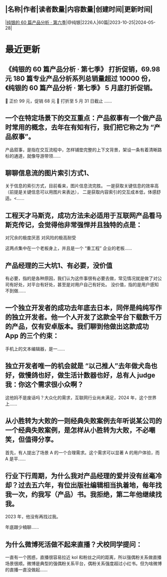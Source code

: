|名称|作者|读者数量|内容数量|创建时间|更新时间|
---
|[纯银的 60 篇产品分析 · 第六季](https://xiaobot.net/p/pmdogs6?refer=0b133df9-27dc-423b-8101-639049001c13)|@纯银|2226人|60篇|2023-10-25|2024-05-28|

# 最近更新
## 《纯银的 60 篇产品分析 · 第七季》 打折促销，69.98 元 180 篇专业产品分析系列总销量超过 10000 份，《纯银的 60 篇产品分析 · 第七季》 5 月底打折促销。
🎉 正价 99 元，促销 68 元
🎉 打折至 5 月 31 日截止
......
## 一个在特定场景下的交互重点：产品叙事有一个做产品时常用的概念，去年在有知有行，我们把它称之为 “产品叙事”。

产品叙事，是指在交互流程中，怎样铺垫完整的上下文背景，架设一条有着清晰路标的通道，就像导游带领......
## 聊聊信息流的图片索引方式1、
关于信息的索引方式，目前看来，图片信息流完胜。
一是获取关键信息的效率高（前提是关键信息可以用图片来表达），
二是获取内容索引的交互成本低，体感舒适。<......
## 工程天才马斯克，成功方法未必适用于互联网产品看马斯克传记，会觉得他非常强悍并且独特的点是：
对冗余的极度厌恶
对风险的极高耐受

这两点集中在一个老板身上，并且是一个 “重工程” 企业的老板......
## 产品经理的三大坑1、有必要，没价值
有必要，指的是各种原因，我们认为这件事很有必要去做，常见情况就是做了对公司有好处，对平台有好处，甚至是对用户自己有好处。
没价值，指的是用户感知不到做......
## 一个独立开发者的成功去年底去日本，同伴是纯纯写作的独立开发者。他一个人开发了这款全平台下载数千万的产品，仅有安卓版本。我们聊到他做出这款成功 App 的三个约束：

手机上的文本编辑器，是一......
## 独立开发者唯一的机会就是 “以己推人”去年做犬岛也好，做慢鸽也好，做生活计数器也好，总有人 judge 我：你这个需求很小众啊？

这他妈不是废话吗？大众化的需求，互联网行业尚未满足，2024 年，这个世界上......
## 从小胜转为大败的一则经典失败案例去年听说某公司的一个经典失败案例，是怎样从小胜转为大败，不必嘲笑，但值得分享。

首先，有人提出了场景 A 的一个合理需求。这个需求可以显著 A 的用户体验，而 A 是平......
## 行业下行周期，为什么我对产品经理的爱并没有丝毫冷却？过去五六年，有位出版社编辑相当执着地，每年找我一次，约我写（产品）书。我拒绝，第二年他继续找我。

2023 年，他没有再找过我。

年底跟少楠聊......
## 为什么微博死活做不起来直播？犬校同学提问：
一直有一个困惑，直播很容易拉近 kol 和粉丝之间的距离，所以强偶粉关系做直播场景很顺。微博是典型的强偶粉关系平台，偶粉关系强度超过小红书。但为啥微博的直播一直没做起......

